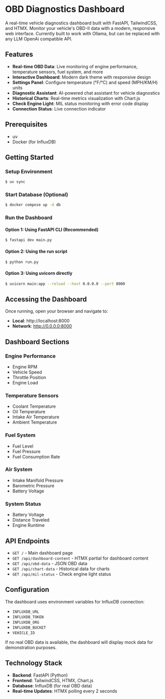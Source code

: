 # OBD Diagnostics Dashboard

A real-time vehicle diagnostics dashboard built with FastAPI, TailwindCSS, and HTMX. Monitor your vehicle's OBD-II data with a modern, responsive web interface.
Currently built to work with Ollama, but can be replaced with any LLM OpenAi compatible API.

## Features

- **Real-time OBD Data**: Live monitoring of engine performance, temperature sensors, fuel system, and more
- **Interactive Dashboard**: Modern dark theme with responsive design
- **Settings Panel**: Configure temperature (°F/°C) and speed (MPH/KM/H) units
- **Diagnostic Assistant**: AI-powered chat assistant for vehicle diagnostics
- **Historical Charts**: Real-time metrics visualization with Chart.js
- **Check Engine Light**: MIL status monitoring with error code display
- **Connection Status**: Live connection indicator

## Prerequisites

- uv
- Docker (for InfluxDB)

## Getting Started

### Setup Environment

```bash
$ uv sync
```

### Start Database (Optional)

```bash
$ docker compose up -d db
```

### Run the Dashboard

#### Option 1: Using FastAPI CLI (Recommended)
```bash
$ fastapi dev main.py
```

#### Option 2: Using the run script
```bash
$ python run.py
```

#### Option 3: Using uvicorn directly
```bash
$ uvicorn main:app --reload --host 0.0.0.0 --port 8000
```

## Accessing the Dashboard

Once running, open your browser and navigate to:
- **Local**: http://localhost:8000
- **Network**: http://0.0.0.0:8000

## Dashboard Sections

### Engine Performance
- Engine RPM
- Vehicle Speed
- Throttle Position
- Engine Load

### Temperature Sensors
- Coolant Temperature
- Oil Temperature
- Intake Air Temperature
- Ambient Temperature

### Fuel System
- Fuel Level
- Fuel Pressure
- Fuel Consumption Rate

### Air System
- Intake Manifold Pressure
- Barometric Pressure
- Battery Voltage

### System Status
- Battery Voltage
- Distance Traveled
- Engine Runtime

## API Endpoints

- `GET /` - Main dashboard page
- `GET /api/dashboard-content` - HTMX partial for dashboard content
- `GET /api/obd-data` - JSON OBD data
- `GET /api/chart-data` - Historical data for charts
- `GET /api/mil-status` - Check engine light status

## Configuration

The dashboard uses environment variables for InfluxDB connection:
- `INFLUXDB_URL`
- `INFLUXDB_TOKEN` 
- `INFLUXDB_ORG`
- `INFLUXDB_BUCKET`
- `VEHICLE_ID`

If no real OBD data is available, the dashboard will display mock data for demonstration purposes.

## Technology Stack

- **Backend**: FastAPI (Python)
- **Frontend**: TailwindCSS, HTMX, Chart.js
- **Database**: InfluxDB (for real OBD data)
- **Real-time Updates**: HTMX polling every 2 seconds
